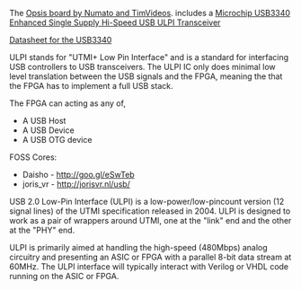 
The 
[Opsis board by Numato and TimVideos](http://hdmi2usb.tv/opsis).
includes a 
[Microchip USB3340 Enhanced Single Supply Hi-Speed USB ULPI Transceiver](http://www.microchip.com/wwwproducts/Devices.aspx?product=USB3340)

[Datasheet for the USB3340](http://ww1.microchip.com/downloads/en/DeviceDoc/00001678A.pdf)

ULPI stands for "UTMI+ Low Pin Interface" and is a standard for interfacing USB
controllers to USB transceivers. The ULPI IC only does minimal low level
translation between the USB signals and the FPGA, meaning the that the FPGA has
to implement a full USB stack.

The FPGA can acting as any of,
 * A USB Host
 * A USB Device
 * A USB OTG device

FOSS Cores:
 * Daisho - http://goo.gl/eSwTeb
 * joris_vr - http://jorisvr.nl/usb/


USB 2.0 Low-Pin Interface (ULPI) is a low-power/low-pincount version (12 signal
lines) of the UTMI specification released in 2004. ULPI is designed to work as
a pair of wrappers around UTMI, one at the "link" end and the other at the
"PHY" end.

ULPI is primarily aimed at handling the high-speed (480Mbps) analog circuitry
and presenting an ASIC or FPGA with a parallel 8-bit data stream at 60MHz. The
ULPI interface will typically interact with Verilog or VHDL code running on the
ASIC or FPGA.
